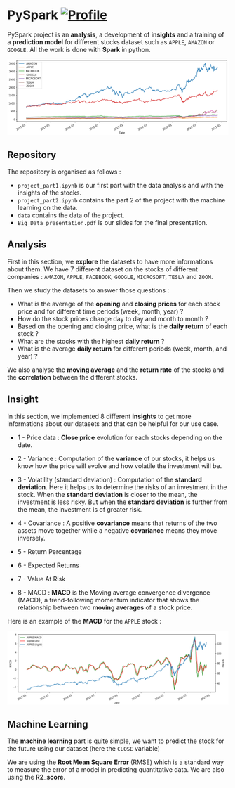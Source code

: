 # PySpark [![Profile][title-img]][profile]

[title-img]:https://img.shields.io/badge/-LAVS-blue
[profile]:https://github.com/LAVS-TM



PySpark project is an **analysis**, a development of **insights** and a training of a **prediction model** for different stocks dataset such as `APPLE`, `AMAZON` or `GOOGLE`. All the work is done with **Spark** in python.

<img src="https://github.com/LAVS-TM/PySpark/blob/main/prices.png" alt="Prices">

## Repository

The repository is organised as follows :

* `project_part1.ipynb` is our first part with the data analysis and with the insights of the stocks.
* `project_part2.ipynb` contains the part 2 of the project with the machine learning on the data.
* `data` contains the data of the project.
* `Big_Data_presentation.pdf` is our slides for the final presentation.


## Analysis

First in this section, we **explore** the datasets to have more informations about them. We have 7 different dataset on the stocks of different companies : `AMAZON`, `APPLE`, `FACEBOOK`, `GOOGLE`, `MICROSOFT`, `TESLA` and `ZOOM`.

Then we study the datasets to answer those questions :
* What is the average of the **opening** and **closing prices** for each stock price and for different time periods (week, month, year) ?
* How do the stock prices change day to day and month to month ?
* Based on the opening and closing price, what is the **daily return** of each stock ?
* What are the stocks with the highest **daily return** ?
* What is the average **daily return** for different periods (week, month, and year) ?

We also analyse the **moving average** and the **return rate** of the stocks and the **correlation** between the different stocks.


## Insight

In this section, we implemented 8 different **insights** to get more informations about our datasets and that can be helpful for our use case.

* 1 - Price data :
**Close price** evolution for each stocks depending on the date.

* 2 - Variance :
Computation of the **variance** of our stocks, it helps us know how the price will evolve and how volatile the investment will be.

* 3 - Volatility (standard deviation) :
Computation of the **standard deviation**. Here it helps us to determine the risks of an investment in the stock. When the **standard deviation** is closer to the mean, the investment is less risky. But when the **standard deviation** is further from the mean, the investment is of greater risk.

* 4 - Covariance :
A positive **covariance** means that returns of the two assets move together while a negative **covariance** means they move inversely.

* 5 - Return Percentage

* 6 - Expected Returns

* 7 - Value At Risk

* 8 - MACD :
**MACD** is the Moving average convergence divergence (MACD), a trend-following momentum indicator that shows the relationship between two **moving averages** of a stock price.


Here is an example of the **MACD** for the `APPLE` stock :

<img src="https://github.com/LAVS-TM/PySpark/blob/main/macd.png" alt="MACD">

## Machine Learning

The **machine learning** part is quite simple, we want to predict the stock for the future using our dataset (here the `CLOSE` variable)

We are using the **Root Mean Square Error** (RMSE) which is a standard way to measure the error of a model in predicting quantitative data.
We are also using the **R2_score**.